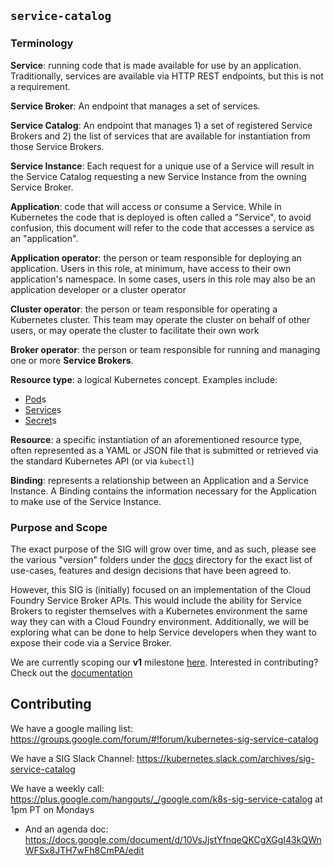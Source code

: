 ## `service-catalog`

### Terminology

**Service**: running code that is made available for use by an application.
Traditionally, services are available via HTTP REST endpoints, but this is not
a requirement.

**Service Broker**: An endpoint that manages a set of services.

**Service Catalog**: An endpoint that manages 1) a set of registered Service
Brokers and 2) the list of services that are available for instantiation from
those Service Brokers.

**Service Instance**: Each request for a unique use of a Service will result in
the Service Catalog requesting a new Service Instance from the owning Service
Broker.

**Application**: code that will access or consume a Service. While in Kubernetes
the code that is deployed is often called a "Service", to avoid confusion, this
document will refer to the code that accesses a service as an "application".

**Application operator**: the person or team responsible for deploying an
application. Users in this role, at minimum, have access to their own
application's namespace. In some cases, users in this role may also be an
application developer or a cluster operator

**Cluster operator**: the person or team responsible for operating a Kubernetes
cluster. This team may operate the cluster on behalf of other users, or may
operate the cluster to facilitate their own work

**Broker operator**: the person or team responsible for running and managing one
or more **Service Brokers**.

**Resource type**: a logical Kubernetes concept. Examples include:

  - [Pod](http://kubernetes.io/docs/user-guide/pods/)s
  - [Service](http://kubernetes.io/docs/user-guide/services/)s
  - [Secret](http://kubernetes.io/docs/user-guide/secrets/)s

**Resource**: a specific instantiation of an aforementioned resource type,
often represented as a YAML or JSON file that is submitted or retrieved via the
standard Kubernetes API (or via `kubectl`)

**Binding**: represents a relationship between an Application and a Service
Instance. A Binding contains the information necessary for the Application to
make use of the Service Instance.

### Purpose and Scope

The exact purpose of the SIG will grow over time, and as such, please see
the various "version" folders under the [docs](./docs) directory for the
exact list of use-cases, features and design decisions that have been agreed to.

However, this SIG is (initially) focused on an implementation of the
Cloud Foundry Service Broker APIs. This would include the ability for Service
Brokers to register themselves with a Kubernetes environment the same way
they can with a Cloud Foundry environment. Additionally, we will be exploring
what can be done to help Service developers when they want to expose their
code via a Service Broker.

We are currently scoping our **v1** milestone [here](./docs/v1). Interested
in contributing?  Check out the [documentation](./CONTRIBUTING.md)

## Contributing

We have a google mailing list: https://groups.google.com/forum/#!forum/kubernetes-sig-service-catalog

We have a SIG Slack Channel: https://kubernetes.slack.com/archives/sig-service-catalog

We have a weekly call: https://plus.google.com/hangouts/_/google.com/k8s-sig-service-catalog   at 1pm PT on Mondays
- And an agenda doc: https://docs.google.com/document/d/10VsJjstYfnqeQKCgXGgI43kQWnWFSx8JTH7wFh8CmPA/edit
